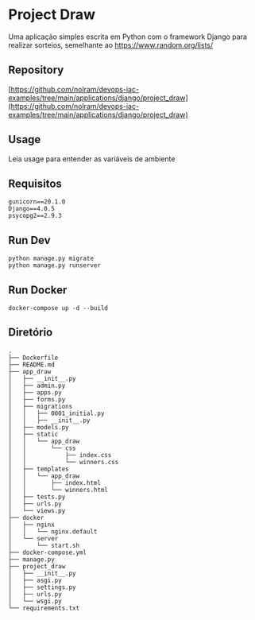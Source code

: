 # Project Draw

Uma aplicação simples escrita em Python com o framework Django para realizar sorteios, semelhante ao https://www.random.org/lists/

## Repository

[https://github.com/nolram/devops-iac-examples/tree/main/applications/django/project_draw](https://github.com/nolram/devops-iac-examples/tree/main/applications/django/project_draw)

## Usage
Leia usage para entender as variáveis de ambiente

## Requisitos

```pip
gunicorn==20.1.0
Django==4.0.5
psycopg2==2.9.3
```

## Run Dev
```shell
python manage.py migrate
python manage.py runserver
```

## Run Docker
```
docker-compose up -d --build
```
## Diretório
```
.
├── Dockerfile
├── README.md
├── app_draw
│   ├── __init__.py
│   ├── admin.py
│   ├── apps.py
│   ├── forms.py
│   ├── migrations
│   │   ├── 0001_initial.py
│   │   ├── __init__.py
│   ├── models.py
│   ├── static
│   │   └── app_draw
│   │       └── css
│   │           ├── index.css
│   │           └── winners.css
│   ├── templates
│   │   └── app_draw
│   │       ├── index.html
│   │       └── winners.html
│   ├── tests.py
│   ├── urls.py
│   └── views.py
├── docker
│   ├── nginx
│   │   └── nginx.default
│   └── server
│       └── start.sh
├── docker-compose.yml
├── manage.py
├── project_draw
│   ├── __init__.py
│   ├── asgi.py
│   ├── settings.py
│   ├── urls.py
│   └── wsgi.py
└── requirements.txt
```